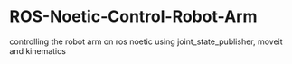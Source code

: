 # ROS-Noetic-Control-Robot-Arm
controlling the robot arm on ros noetic using joint_state_publisher, moveit and kinematics
